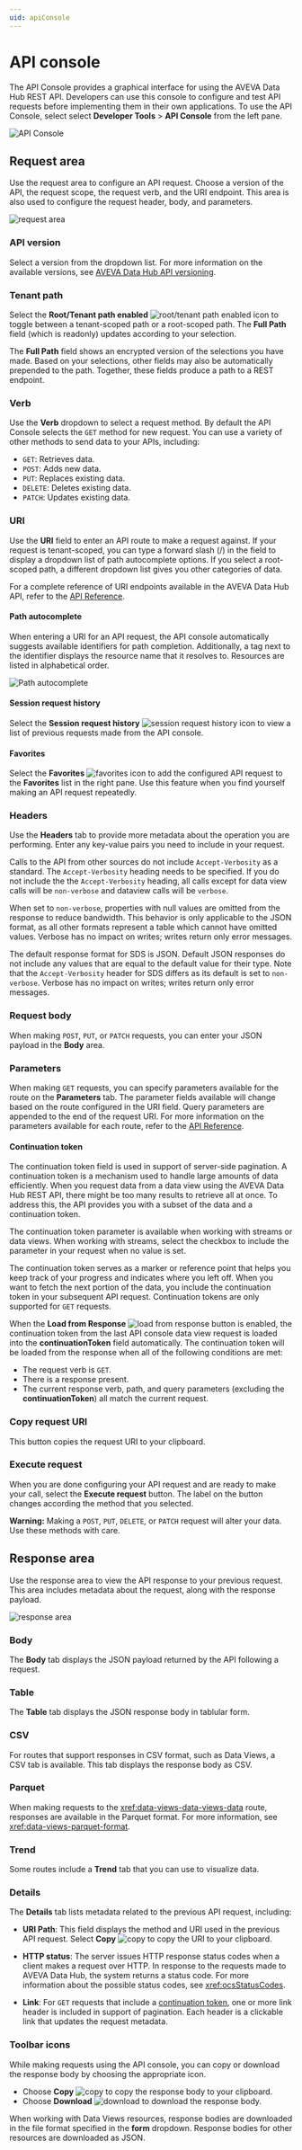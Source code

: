 ```yaml
---
uid: apiConsole
---
```


# API console

The API Console provides a graphical interface for using the AVEVA Data Hub REST API. Developers can use this console to configure and test API requests before implementing them in their own applications. To use the API Console, select select **Developer Tools** > **API Console** from the left pane.

![API Console](../_images/api-console.png)

## Request area

Use the request area to configure an API request. Choose a version of the API, the request scope, the request verb, and the URI endpoint. This area is also used to configure the request header, body, and parameters.

![request area](../_images/request-area.png)

### API version

Select a version from the dropdown list. For more information on the available versions, see [AVEVA Data Hub API versioning](xref:osisoftCloudServices#aveva-data-hub-api-versioning).

### Tenant path

Select the **Root/Tenant path enabled** ![root/tenant path enabled](../_icons/default/home.svg) icon to toggle between a tenant-scoped path or a root-scoped path. The **Full Path** field (which is readonly) updates according to your selection.

The **Full Path** field shows an encrypted version of the selections you have made. Based on your selections, other fields may also be automatically prepended to the path. Together, these fields produce a path to a REST endpoint.

### Verb

Use the **Verb** dropdown to select a request method. By default the API Console selects the `GET` method for new request. You can use a variety of other methods to send data to your APIs, including:

- `GET`: Retrieves data.
- `POST`: Adds new data.
- `PUT`: Replaces existing data.
- `DELETE`: Deletes existing data.
- `PATCH`: Updates existing data.

### URI

Use the **URI** field to enter an API route to make a request against. If your request is tenant-scoped, you can type a forward slash (/) in the field to display a dropdown list of path autocomplete options. If you select a root-scoped path, a different dropdown list gives you other categories of data.

For a complete reference of URI endpoints available in the AVEVA Data Hub API, refer to the [API Reference](xref:osisoftCloudServices).

#### Path autocomplete

When entering a URI for an API request, the API console automatically suggests available identifiers for path completion. Additionally, a tag next to the identifier displays the resource name that it resolves to. Resources are listed in alphabetical order.

![Path autocomplete](images/api-console-autocomplete.png)

#### Session request history

Select the **Session request history** ![session request history](../_icons/default/history.svg) icon to view a list of previous requests made from the API console.

#### Favorites

Select the **Favorites** ![favorites](../_icons/default/star-outline.svg) icon to add the configured API request to the **Favorites** list in the right pane. Use this feature when you find yourself making an API request repeatedly.

### Headers

Use the **Headers** tab to provide more metadata about the operation you are performing. Enter any key-value pairs you need to include in your request.

Calls to the API from other sources do not include `Accept-Verbosity` as a standard. The `Accept-Verbosity` heading needs to be specified.  If you do not include the the `Accept-Verbosity` heading, all calls except for data view calls will be `non-verbose` and dataview calls will be `verbose`.

When set to `non-verbose`, properties with null values are omitted from the response to reduce bandwidth. This behavior is only applicable to the JSON format, as all other formats represent a table which cannot have omitted values. Verbose has no impact on writes; writes return only error messages.

The default response format for SDS is JSON. Default JSON responses do not include any values that are equal to the default value for their type. Note that the `Accept-Verbosity` header for SDS differs as its default is set to `non-verbose`. Verbose has no impact on writes; writes return only error messages.

### Request body

When making `POST`, `PUT`, or `PATCH` requests, you can enter your JSON payload in the **Body** area.

### Parameters

When making `GET` requests, you can specify parameters available for the route on the **Parameters** tab. The parameter fields available will change based on the route configured in the URI field. Query parameters are appended to the end of the request URI. For more information on the parameters available for each route, refer to the [API Reference](xref:osisoftCloudServices).

#### Continuation token

The continuation token field is used in support of server-side pagination. A continuation token is a mechanism used to handle large amounts of data efficiently. When you request data from a data view using the AVEVA Data Hub REST API, there might be too many results to retrieve all at once. To address this, the API provides you with a subset of the data and a continuation token.

The continuation token parameter is available when working with streams or data views. When working with streams, select the checkbox to include the parameter in your request when no value is set.

The continuation token serves as a marker or reference point that helps you keep track of your progress and indicates where you left off. When you want to fetch the next portion of the data, you include the continuation token in your subsequent API request. Continuation tokens are only supported for `GET` requests.

When the **Load from Response** ![load from response](../_icons/branded/book-arrow-right-outline.svg) button is enabled, the continuation token from the last API console data view request is loaded into the **continuationToken** field automatically. The continuation token will be loaded from the response when all of the following conditions are met:

- The request verb is `GET`.
- There is a response present.
- The current response verb, path, and query parameters (excluding the **continuationToken**) all match the current request.

### Copy request URI

This button copies the request URI to your clipboard.

### Execute request

When you are done configuring your API request and are ready to make your call, select the **Execute request** button. The label on the button changes according the method that you selected.

**Warning:** Making a `POST`, `PUT`, `DELETE`, or `PATCH` request will alter your data. Use these methods with care.

## Response area

Use the response area to view the API response to your previous request. This area includes metadata about the request, along with the response payload.

![response area](../_images/response-area.png)

### Body

The **Body** tab displays the JSON payload returned by the API following a request.

### Table

The **Table** tab displays the JSON response body in tablular form.

### CSV

For routes that support responses in CSV format, such as Data Views, a CSV tab is available. This tab displays the response body as CSV.

### Parquet

When making requests to the <xref:data-views-data-views-data> route, responses are available in the Parquet format. For more information, see <xref:data-views-parquet-format>.

### Trend

Some routes include a **Trend** tab that you can use to visualize data.

### Details

The **Details** tab lists metadata related to the previous API request, including:

- **URI Path**: This field displays the method and URI used in the previous API request. Select **Copy** ![copy](../_icons/default/content-copy.svg) to copy the URI to your clipboard.

- **HTTP status**: The server issues HTTP response status codes when a client makes a request over HTTP. In response to the requests made to AVEVA Data Hub, the system returns a status code. For more information about the possible status codes, see <xref:ocsStatusCodes>.

- **Link**: For `GET` requests that include a [continuation token](#continuation-token), one or more link header is included in support of pagination. Each header is a clickable link that updates the request metadata.

### Toolbar icons

While making requests using the API console, you can copy or download the response body by choosing the appropriate icon.

- Choose **Copy** ![copy](../_icons/default/content-copy.svg) to copy the response body to your clipboard.
- Choose **Download** ![download](../_icons/default/download.svg) to download the response body.

When working with Data Views resources, response bodies are downloaded in the file format specified in the **form** dropdown. Response bodies for other resources are downloaded as JSON.
